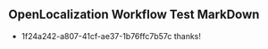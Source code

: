 ## OpenLocalization Workflow Test MarkDown
* 1f24a242-a807-41cf-ae37-1b76ffc7b57c thanks!

<!--HONumber=Aug16_HO3-->


